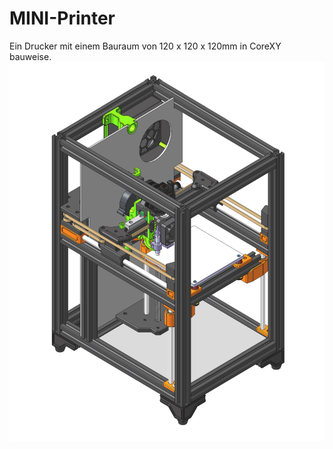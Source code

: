 # MINI-Printer
Ein Drucker mit einem Bauraum von 120 x 120 x 120mm in CoreXY bauweise.
![Alt-Text](images/mini-printer.jpg "Bild-Titel")
